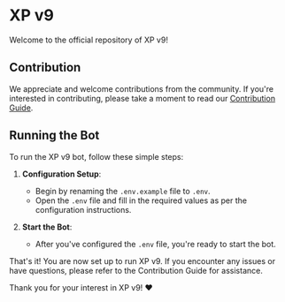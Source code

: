 # XP v9

Welcome to the official repository of XP v9!

## Contribution

We appreciate and welcome contributions from the community. If you're interested in contributing, please take a moment to read our [Contribution Guide](CONTRIBUTING.md).

## Running the Bot

To run the XP v9 bot, follow these simple steps:

1. **Configuration Setup**:

   - Begin by renaming the `.env.example` file to `.env`.
   - Open the `.env` file and fill in the required values as per the configuration instructions.

2. **Start the Bot**:
   - After you've configured the `.env` file, you're ready to start the bot.

That's it! You are now set up to run XP v9. If you encounter any issues or have questions, please refer to the Contribution Guide for assistance.

Thank you for your interest in XP v9! ❤️
